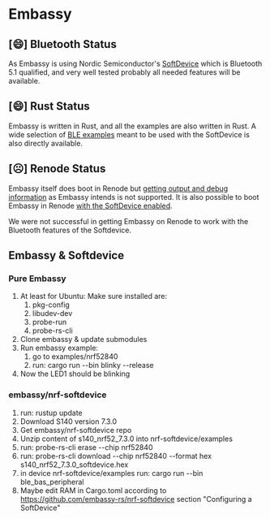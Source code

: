 # Embassy



## [😄] Bluetooth Status

As Embassy is using Nordic Semiconductor's [SoftDevice](https://infocenter.nordicsemi.com/topic/struct_nrf52/struct/nrf52_softdevices.html) which is Bluetooth 5.1 qualified, and very well tested probably all needed features will be available.


## [😄] Rust Status

Embassy is written in Rust, and all the examples are also written in Rust.
A wide selection of [BLE examples](https://github.com/embassy-rs/nrf-softdevice/tree/master/examples/src/bin) meant to be used with the SoftDevice is also directly available.


## [☹️] Renode Status

Embassy itself does boot in Renode but [getting output and debug information](renode.html#general-problems) as Embassy intends is not supported.
It is also possible to boot Embassy in Renode [with the SoftDevice enabled](renode.html#booting-with-the-softdevice-solved).

We were not successful in getting Embassy on Renode to work with the Bluetooth features of the Softdevice.



## Embassy & Softdevice
### Pure Embassy
1. At least for Ubuntu: Make sure installed are:
    1. pkg-config
    2. libudev-dev
    3. probe-run
    4. probe-rs-cli
2. Clone embassy & update submodules
3. Run embassy example:
    1. go to examples/nrf52840
    2. run: cargo run --bin blinky --release
4. Now the LED1 should be blinking

### embassy/nrf-softdevice
1. run: rustup update
2. Download S140 version 7.3.0
3. Get embassy/nrf-softdevice repo
4. Unzip content of s140_nrf52_7.3.0 into nrf-softdevice/examples
5. run: probe-rs-cli erase --chip nrf52840
6. run: probe-rs-cli download --chip nrf52840 --format hex s140_nrf52_7.3.0_softdevice.hex
7. in device nrf-softdevice/examples run: cargo run --bin ble_bas_peripheral
8. Maybe edit RAM in Cargo.toml according to https://github.com/embassy-rs/nrf-softdevice section "Configuring a SoftDevice"